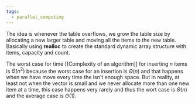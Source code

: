 ```yaml
---
tags:
  - parallel_computing
---
```

The idea is whenever the table overflows, we grow the table size by allocating a new larger table and moving all the items to the new table. Basically using **realloc** to create the standard dynamic array structure with items, capacity and count.

The worst case for time [[Complexity of an algorithm]] for inserting $n$ items is $\Theta(n^{2})$ because the worst case for an insertion is $\Theta(n)$ and that happens when we have move every time the isn't enough space. But in reality, at least not when the vector is small and we never allocate more than one new item at a time, this case happens very rarely and thus the wort case is $\Theta(n)$ and the average case is $\Theta(1)$.


